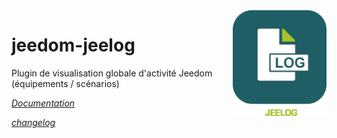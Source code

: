 <img align="right" src="plugin_info/jeelog_icon.png" width="150">

# jeedom-jeelog
Plugin de visualisation globale d'activité Jeedom (équipements / scénarios)

*[Documentation](/docs/fr_FR/index.md)*

*[changelog](/docs/fr_FR/changelog.md)*
